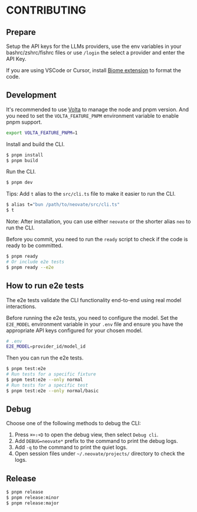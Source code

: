 # CONTRIBUTING

## Prepare

Setup the API keys for the LLMs providers, use the env variables in your bashrc/zshrc/fishrc files or use `/login` the select a provider and enter the API Key.

If you are using VSCode or Cursor, install [Biome extension](https://marketplace.visualstudio.com/items?itemName=biomejs.biome) to format the code.

## Development

It's recommended to use [Volta](https://volta.sh/) to manage the node and pnpm version. And you need to set the `VOLTA_FEATURE_PNPM` environment variable to enable pnpm support.

```bash
export VOLTA_FEATURE_PNPM=1
```

Install and build the CLI.

```bash
$ pnpm install
$ pnpm build
```

Run the CLI.

```bash
$ pnpm dev
```

Tips: Add `t` alias to the `src/cli.ts` file to make it easier to run the CLI.

```bash
$ alias t="bun /path/to/neovate/src/cli.ts"
$ t
```

Note: After installation, you can use either `neovate` or the shorter alias `neo` to run the CLI.

Before you commit, you need to run the `ready` script to check if the code is ready to be committed.

```bash
$ pnpm ready
# Or include e2e tests
$ pnpm ready --e2e
```

## How to run e2e tests

The e2e tests validate the CLI functionality end-to-end using real model interactions.

Before running the e2e tests, you need to configure the model. Set the `E2E_MODEL` environment variable in your `.env` file and ensure you have the appropriate API keys configured for your chosen model.

```bash
# .env
E2E_MODEL=provider_id/model_id
```

Then you can run the e2e tests.

```bash
$ pnpm test:e2e
# Run tests for a specific fixture
$ pnpm test:e2e --only normal
# Run tests for a specific test
$ pnpm test:e2e --only normal/basic
```

## Debug

Choose one of the following methods to debug the CLI:

1. Press `⌘+⇧+D` to open the debug view, then select `Debug cli`.
2. Add `DEBUG=neovate*` prefix to the command to print the debug logs.
3. Add `-q` to the command to print the quiet logs.
4. Open session files under `~/.neovate/projects/` directory to check the logs.

## Release

```bash
$ pnpm release
$ pnpm release:minor
$ pnpm release:major
```
